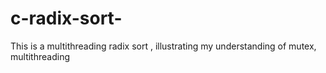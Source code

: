 # c-radix-sort-
This is a multithreading radix sort , illustrating my understanding of mutex, multithreading 
